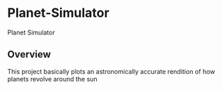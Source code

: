 # Planet-Simulator
Planet Simulator

## Overview
This project basically plots an astronomically accurate rendition of how planets revolve around the sun
